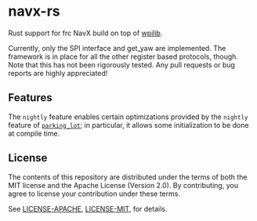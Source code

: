# navx-rs
Rust support for frc NavX build on top of [wpilib](https://github.com/Lytigas/first-rust-competition).

Currently, only the SPI interface and get_yaw are implemented. The framework is in place for all the other register based protocols, though. Note that this has not been rigorously tested. Any pull requests or bug reports are highly appreciated!

## Features
The `nightly` feature enables certain optimizations provided by the `nightly`
feature of [`parking_lot`]; in particular, it allows some initialization
to be done at compile time.
## License

The contents of this repository are distributed under the terms of both the
MIT license and the Apache License (Version 2.0). By contributing, you agree
to license your contribution under these terms.

See [LICENSE-APACHE](LICENSE-APACHE), [LICENSE-MIT](LICENSE-MIT), for details.

[`parking_lot`]: https://github.com/Amanieu/parking_lot
